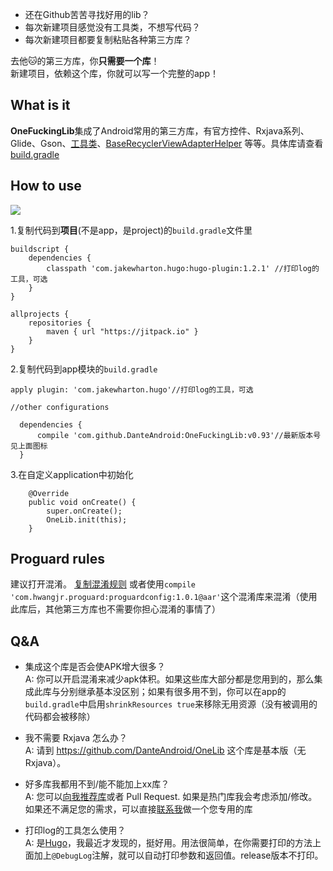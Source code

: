 - 还在Github苦苦寻找好用的lib？
- 每次新建项目感觉没有工具类，不想写代码？
- 每次新建项目都要复制粘贴各种第三方库？

去他🐱的第三方库，你**只需要一个库**！<br>
新建项目，依赖这个库，你就可以写一个完整的app！

## What is it
**OneFuckingLib**集成了Android常用的第三方库，有官方控件、Rxjava系列、Glide、Gson、[工具类](https://github.com/Blankj/AndroidUtilCode)、[BaseRecyclerViewAdapterHelper](https://github.com/CymChad/BaseRecyclerViewAdapterHelper) 等等。具体库请查看 [build.gradle](https://github.com/DanteAndroid/OneFuckingLib/blob/master/onelib/build.gradle#L36)

## How to use
[![](https://jitpack.io/v/DanteAndroid/OneFuckingLib.svg)](https://jitpack.io/#DanteAndroid/OneFuckingLib)

1.复制代码到**项目**(不是app，是project)的`build.gradle`文件里

```
buildscript {
    dependencies {
        classpath 'com.jakewharton.hugo:hugo-plugin:1.2.1' //打印log的工具，可选
    }
}

allprojects {
    repositories {
        maven { url "https://jitpack.io" }
    }
}
```

2.复制代码到app模块的`build.gradle`

```
apply plugin: 'com.jakewharton.hugo'//打印log的工具，可选

//other configurations

  dependencies {
      compile 'com.github.DanteAndroid:OneFuckingLib:v0.93'//最新版本号见上面图标
  }
```

3.在自定义application中初始化
```
    @Override
    public void onCreate() {
        super.onCreate();
        OneLib.init(this);
    }
```

## Proguard rules
建议打开混淆。 [复制混淆规则](https://github.com/DanteAndroid/OneLib/blob/master/onelib/proguard-rules.pro) 或者使用` compile 'com.hwangjr.proguard:proguardconfig:1.0.1@aar' `这个混淆库来混淆（使用此库后，其他第三方库也不需要你担心混淆的事情了）
## Q&A
- 集成这个库是否会使APK增大很多？<br>
A: 你可以开启混淆来减少apk体积。如果这些库大部分都是您用到的，那么集成此库与分别继承基本没区别；如果有很多用不到，你可以在app的`build.gradle`中启用`shrinkResources true`来移除无用资源（没有被调用的代码都会被移除）

- 我不需要 Rxjava 怎么办？<br>
A: 请到 https://github.com/DanteAndroid/OneLib 这个库是基本版（无Rxjava）。

- 好多库我都用不到/能不能加上xx库？<br>
A: 您可以[向我推荐库](https://github.com/DanteAndroid/OneFuckingLib/issues/new)或者 Pull Request. 如果是热门库我会考虑添加/修改。如果还不满足您的需求，可以直接[联系我](mailto:502273376@qq.com)做一个您专用的库

- 打印log的工具怎么使用？<br>
A: 是[Hugo](https://github.com/JakeWharton/hugo)，我最近才发现的，挺好用。用法很简单，在你需要打印的方法上面加上`@DebugLog`注解，就可以自动打印参数和返回值。release版本不打印。

